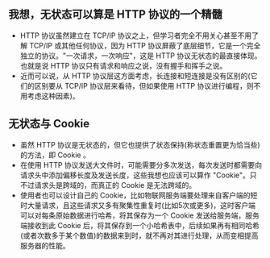 
## 我想，无状态可以算是 HTTP 协议的一个精髓
- HTTP 协议虽然建立在 TCP/IP 协议之上，但学习者完全不用关心甚至不用了解 TCP/IP 或其他任何协议，因为 HTTP 协议屏蔽了底层细节，它是一个完全独立的协议。"一次请求，一次响应"，这是 HTTP 协议无状态的最直接体现。也就是说 HTTP 协议只有请求和响应之说，没有握手和挥手之说。
- 近而可以说，从 HTTP 协议层这方面考虑，长连接和短连接是没有区别的(它们的区别要从 TCP/IP 协议层来看待，但如果使用 HTTP 协议进行编程，则不用考虑这种因素)。
 
## 无状态与 Cookie
- 虽然 HTTP 协议是无状态的，但它也提供了状态保持(称状态重置更为恰当些)的方法，即 Cookie 。
- 在使用 HTTP 协议发送大文件时，可能需要分多次发送，每次发送时都需要向请求头中添加偏移长度及发送长度，这些我想也应该可以算作 "Cookie"。只不过请求头是跨域的，而真正的 Cookie 是无法跨域的。
- 使用者也可以设计自己的 Cookie，比如物联网服务端要处理来自客户端的短时大量请求，且这些请求又多有聚集性重复时(比如5次或更多)，这时客户端可以对每条原始数据进行哈希，将其保存为一个 Cookie 发送给服务端，服务端接收到此 Cookie 后，将其保存到一个小哈希表中，后续如果再有相同哈希(或者次数多于某个数值)的数据来到时，就不再对其进行处理，从而变相提高服务器的性能。
